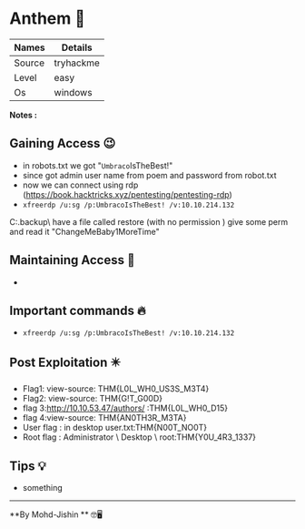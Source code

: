# Anthem 🧭
Names | Details
--------|-----
Source | tryhackme
Level     |  easy
Os | windows

**Notes :**




## Gaining Access 😉

- in robots.txt  we got "`Umbraco`IsTheBest!"
- since got  admin user name from poem and password from robot.txt
- now we can connect using rdp (https://book.hacktricks.xyz/pentesting/pentesting-rdp)
- ```xfreerdp /u:sg /p:UmbracoIsTheBest! /v:10.10.214.132```

C:\.backup\ have a file called restore (with no permission )
give some perm and read it "ChangeMeBaby1MoreTime"

## Maintaining Access 🥷
- 


## Important commands 🔥
- ``xfreerdp /u:sg /p:UmbracoIsTheBest! /v:10.10.214.132``

## Post Exploitation ✴️
- Flag1: view-source: THM{L0L_WH0_US3S_M3T4}
- Flag2: view-source: THM{G!T_G00D}
- flag 3:http://10.10.53.47/authors/ :THM{L0L_WH0_D15}
- flag 4:view-source: THM{AN0TH3R_M3TA}
- User flag : in desktop user.txt:THM{N00T_NO0T}
- Root flag : Administrator \ Desktop \  root:THM{Y0U_4R3_1337}
## Tips 💡
- something


--------------------------------
**By Mohd-Jishin ** 🤓🖥️






